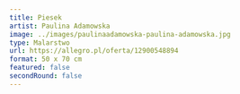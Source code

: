 ```yaml
---
title: Piesek
artist: Paulina Adamowska
image: ../images/paulinaadamowska-paulina-adamowska.jpg
type: Malarstwo
url: https://allegro.pl/oferta/12900548894
format: 50 x 70 cm
featured: false
secondRound: false
---
```

